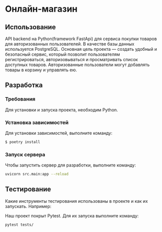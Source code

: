 # Онлайн-магазин

## Использование
API backend на Python(framework FastApi) для сервиса покупки товаров для авторизованных пользователей. В качестве базы данных используется PostgreSQL. Основная цель проекта — создать удобный и безопасный сервис, который позволит пользователям регистрироваться, авторизовываться и просматривать список доступных товаров. Авторизованные пользователи могут добавлять товары в корзину и управлять ею.

## Разработка

### Требования
Для установки и запуска проекта, необходим Python.

### Установка зависимостей
Для установки зависимостей, выполните команду:
```sh
$ poetry install
```

### Запуск сервера
Чтобы запустить сервер для разработки, выполните команду:
```sh
uvicorn src.main:app --reload
```

## Тестирование
Какие инструменты тестирования использованы в проекте и как их запускать. Например:

Наш проект покрыт Pytest. Для их запуска выполните команду:
```sh
pytest tests/
```

